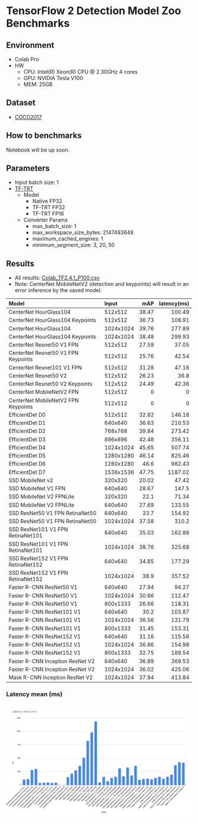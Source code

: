 # TensorFlow 2 Detection Model Zoo Benchmarks

## Environment
    
- Colab Pro
- HW
    - CPU: Intel(R) Xeon(R) CPU @ 2.30GHz 4 cores
    - GPU: NVIDIA Tesla V100
    - MEM: 25GB

## Dataset
- [COCO2017](https://cocodataset.org/#home) 

## How to benchmarks

Notebook will be up soon.

## Parameters
- Input batch size: 1
- [TF-TRT](https://docs.nvidia.com/deeplearning/frameworks/tf-trt-user-guide/index.html)
    - Model
        - Native FP32
        - TF-TRT FP32
        - TF-TRT FP16
    - Converter Params
        - max_batch_size: 1
        - max_workspace_size_bytes: 2147483648
        - maximum_cached_engines: 1
        - minimum_segment_size: 3, 20, 50

## Results

- All results: [Colab_TF2.4.1_P100.csv](./results/Colab_TF2.4.1_P100.csv)
- Note: CenterNet MobileNetV2 (detection and keypoints) will result in an error inference by the saved model.

| Model                               | Input     |   mAP |   latency(ms) |
|:------------------------------------|:----------|------:|--------------:|
| CenterNet HourGlass104              | 512x512   | 38.47 |        100.49 |
| CenterNet HourGlass104 Keypoints    | 512x512   | 36.73 |        108.91 |
| CenterNet HourGlass104              | 1024x1024 | 39.76 |        277.89 |
| CenterNet HourGlass104 Keypoints    | 1024x1024 | 38.48 |        299.93 |
| CenterNet Resnet50 V1 FPN           | 512x512   | 27.59 |         37.05 |
| CenterNet Resnet50 V1 FPN Keypoints | 512x512   | 25.76 |         42.54 |
| CenterNet Resnet101 V1 FPN          | 512x512   | 31.28 |         47.16 |
| CenterNet Resnet50 V2               | 512x512   | 26.23 |         36.8  |
| CenterNet Resnet50 V2 Keypoints     | 512x512   | 24.49 |         42.36 |
| CenterNet MobileNetV2 FPN           | 512x512   |  0    |          0    |
| CenterNet MobileNetV2 FPN Keypoints | 512x512   |  0    |          0    |
| EfficientDet D0                     | 512x512   | 32.82 |        146.18 |
| EfficientDet D1                     | 640x640   | 36.63 |        210.53 |
| EfficientDet D2                     | 768x768   | 39.84 |        273.42 |
| EfficientDet D3                     | 896x896   | 42.48 |        356.11 |
| EfficientDet D4                     | 1024x1024 | 45.65 |        507.74 |
| EfficientDet D5                     | 1280x1280 | 46.14 |        825.46 |
| EfficientDet D6                     | 1280x1280 | 46.6  |        982.43 |
| EfficientDet D7                     | 1536x1536 | 47.75 |       1187.02 |
| SSD MobileNet v2                    | 320x320   | 20.02 |         47.42 |
| SSD MobileNet V1 FPN                | 640x640   | 28.67 |        147.5  |
| SSD MobileNet V2 FPNLite            | 320x320   | 22.1  |         71.34 |
| SSD MobileNet V2 FPNLite            | 640x640   | 27.69 |        133.55 |
| SSD ResNet50 V1 FPN RetinaNet50     | 640x640   | 33.7  |        154.92 |
| SSD ResNet50 V1 FPN RetinaNet50     | 1024x1024 | 37.58 |        310.2  |
| SSD ResNet101 V1 FPN RetinaNet101   | 640x640   | 35.03 |        162.86 |
| SSD ResNet101 V1 FPN RetinaNet101   | 1024x1024 | 38.76 |        325.68 |
| SSD ResNet152 V1 FPN RetinaNet152   | 640x640   | 34.85 |        177.29 |
| SSD ResNet152 V1 FPN RetinaNet152   | 1024x1024 | 38.9  |        357.52 |
| Faster R-CNN ResNet50 V1            | 640x640   | 27.94 |         94.27 |
| Faster R-CNN ResNet50 V1            | 1024x1024 | 30.66 |        112.47 |
| Faster R-CNN ResNet50 V1            | 800x1333  | 26.66 |        118.31 |
| Faster R-CNN ResNet101 V1           | 640x640   | 30.2  |        103.87 |
| Faster R-CNN ResNet101 V1           | 1024x1024 | 36.56 |        131.79 |
| Faster R-CNN ResNet101 V1           | 800x1333  | 31.45 |        153.31 |
| Faster R-CNN ResNet152 V1           | 640x640   | 31.16 |        115.56 |
| Faster R-CNN ResNet152 V1           | 1024x1024 | 36.86 |        154.98 |
| Faster R-CNN ResNet152 V1           | 800x1333  | 32.75 |        189.54 |
| Faster R-CNN Inception ResNet V2    | 640x640   | 36.89 |        369.53 |
| Faster R-CNN Inception ResNet V2    | 1024x1024 | 36.02 |        425.06 |
| Mask R-CNN Inception ResNet V2      | 1024x1024 | 37.94 |        413.84 |

### Latency mean (ms)
![Latency mean (ms)](./results/Colab_TF2.4.1_P100_Latency_mean.png)
